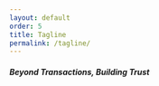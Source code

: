 ```yaml
---
layout: default
order: 5
title: Tagline
permalink: /tagline/
---
```


#### _Beyond Transactions, Building Trust_